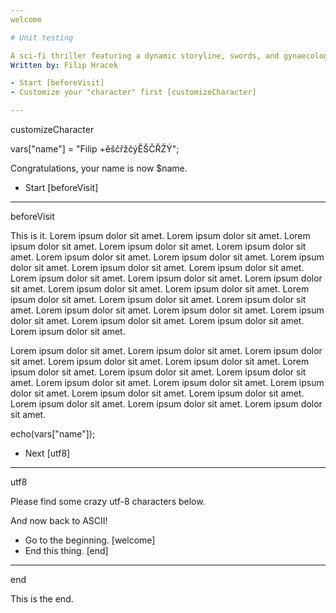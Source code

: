 ```yaml
---
welcome

# Unit testing

A sci-fi thriller featuring a dynamic storyline, swords, and gynaecology.
Written by: Filip Hracek

- Start [beforeVisit]
- Customize your "character" first [customizeCharacter]

---
```

customizeCharacter

<dart>
vars["name"] = "Filip +ěščřžčýĚŠČŘŽÝ";
</dart>

Congratulations, your name is now $name.

- Start [beforeVisit]

---
beforeVisit

This is it. Lorem ipsum dolor sit amet.  Lorem ipsum dolor sit amet.  Lorem ipsum dolor sit amet.  Lorem ipsum dolor sit amet.  Lorem ipsum dolor sit amet.  Lorem ipsum dolor sit amet.  Lorem ipsum dolor sit amet.  Lorem ipsum dolor sit amet.  Lorem ipsum dolor sit amet.  Lorem ipsum dolor sit amet.  Lorem ipsum dolor sit amet.  Lorem ipsum dolor sit amet.  Lorem ipsum dolor sit amet.  Lorem ipsum dolor sit amet.  Lorem ipsum dolor sit amet.  Lorem ipsum dolor sit amet.  Lorem ipsum dolor sit amet.  Lorem ipsum dolor sit amet.  Lorem ipsum dolor sit amet.  Lorem ipsum dolor sit amet.  Lorem ipsum dolor sit amet.  Lorem ipsum dolor sit amet.  Lorem ipsum dolor sit amet.  Lorem ipsum dolor sit amet. 

Lorem ipsum dolor sit amet.  Lorem ipsum dolor sit amet.  Lorem ipsum dolor sit amet.  Lorem ipsum dolor sit amet.  Lorem ipsum dolor sit amet.  Lorem ipsum dolor sit amet.  Lorem ipsum dolor sit amet.  Lorem ipsum dolor sit amet.  Lorem ipsum dolor sit amet.  Lorem ipsum dolor sit amet.  Lorem ipsum dolor sit amet.  Lorem ipsum dolor sit amet.  Lorem ipsum dolor sit amet.  Lorem ipsum dolor sit amet.  Lorem ipsum dolor sit amet.  Lorem ipsum dolor sit amet. 

<dart>
echo(vars["name"]);
</dart>

- Next [utf8]

---
utf8

Please find some crazy utf-8 characters below.



And now back to ASCII!

- Go to the beginning. [welcome]
- End this thing. [end]

---
end

This is the end.
